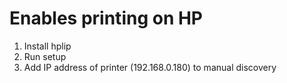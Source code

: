 # Enables printing on HP

1. Install hplip
2. Run setup
3. Add IP address of printer (192.168.0.180) to manual discovery
